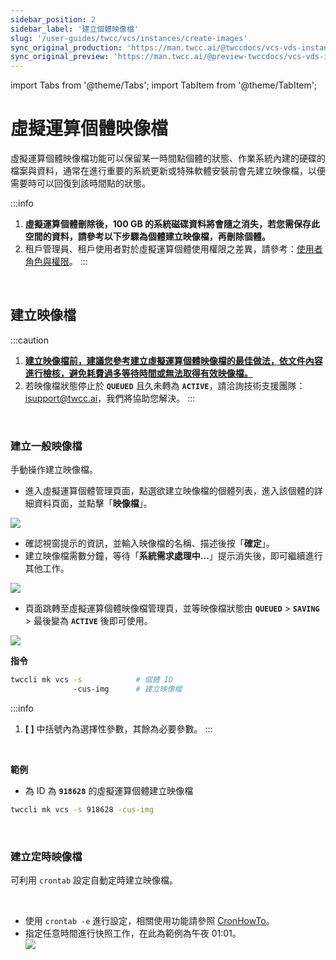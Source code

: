 ```yaml
---
sidebar_position: 2
sidebar_label: '建立個體映像檔'
slug: '/user-guides/twcc/vcs/instances/create-images'
sync_original_production: 'https://man.twcc.ai/@twccdocs/vcs-vds-instance-image-zh'
sync_original_preview: 'https://man.twcc.ai/@preview-twccdocs/vcs-vds-instance-image-zh'
---
```


import Tabs from '@theme/Tabs';
import TabItem from '@theme/TabItem';

# 虛擬運算個體映像檔

虛擬運算個體映像檔功能可以保留某一時間點個體的狀態、作業系統內建的硬碟的檔案與資料，通常在進行重要的系統更新或特殊軟體安裝前會先建立映像檔，以便需要時可以回復到該時間點的狀態。

:::info
1. **虛擬運算個體刪除後，100 GB 的系統磁碟資料將會隨之消失，若您需保存此空間的資料，請參考以下步驟為個體建立映像檔，再刪除個體。**
2. 租戶管理員、租戶使用者對於虛擬運算個體使用權限之差異，請參考：[<ins>使用者角色與權限</ins>](/docs/member-concepts-roles-permissions/twcc-services/compute#虛擬運算服務)。
:::

<br/>

## 建立映像檔

:::caution
1. **<ins>建立映像檔前，建議您參考[建立虛擬運算個體映像檔的最佳做法](./best-practice-create-images.md)，依文件內容進行檢核，避免耗費過多等待時間或無法取得有效映像檔。</ins>**
2. 若映像檔狀態停止於 **`QUEUED`** 且久未轉為 **`ACTIVE`**，請洽詢技術支援團隊：<a href="mailto:isupport@twcc.ai">isupport@twcc.ai</a>，我們將協助您解決。
:::

<br/>

### 建立一般映像檔

手動操作建立映像檔。

<Tabs>

<TabItem value="TWCC 入口網站" label="TWCC 入口網站">

* 進入虛擬運算個體管理頁面，點選欲建立映像檔的個體列表，進入該個體的詳細資料頁面，並點擊「**映像檔**」。

![](https://cos.twcc.ai/SYS-MANUAL/uploads/upload_1eae8d8ba6e77b6985c766895be51052.png)


* 確認視窗提示的資訊，並輸入映像檔的名稱、描述後按「**確定**」。
* 建立映像檔需數分鐘，等待「**系統需求處理中...**」提示消失後，即可繼續進行其他工作。

![](https://cos.twcc.ai/SYS-MANUAL/uploads/upload_6db5bf42a2241b5cb33d06ca66e47d57.png)

* 頁面跳轉至虛擬運算個體映像檔管理頁，並等映像檔狀態由 **`QUEUED`** > **`SAVING`**  > 最後變為 **`ACTIVE`** 後即可使用。

![](https://cos.twcc.ai/SYS-MANUAL/uploads/upload_6b56086ae6e9bd6eb94bf72f918e8d80.png)

</TabItem>

<TabItem value="TWCC CLI" label="TWCC CLI">

**指令**

```bash
twccli mk vcs -s            # 個體 ID  
              -cus-img      # 建立映像檔
```

:::info
1. **[ ]** 中括號內為選擇性參數，其餘為必要參數。
:::

<br/>

**範例**

- 為 ID 為 **`918628`** 的虛擬運算個體建立映像檔
```bash
twccli mk vcs -s 918628 -cus-img
```

</TabItem>

</Tabs>

<br/>

### 建立定時映像檔

可利用 `crontab` 設定自動定時建立映像檔。

<Tabs>

<TabItem value="TWCC 入口網站" label="TWCC 入口網站 (TBD)">

<br/>

</TabItem>

<TabItem value="TWCC CLI" label="TWCC CLI">

- 使用 `crontab -e` 進行設定，相關使用功能請參照 [<ins>CronHowTo</ins>](https://help.ubuntu.com/community/CronHowto)。<br/>
- 指定任意時間進行快照工作，在此為範例為午夜 01:01。<br/>
![](https://i.imgur.com/mQp1kUr.png)

</TabItem>

</Tabs>